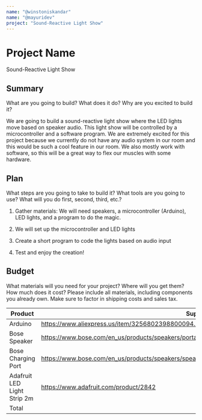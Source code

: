 ```yaml
---
name: "@winstoniskandar"
name: "@mayuridev"
project: "Sound-Reactive Light Show"
---
```


# Project Name
Sound-Reactive Light Show

## Summary

What are you going to build? What does it do? Why are you excited to build it?

We are going to build a sound-reactive light show where the LED lights move based on speaker audio. This light show will be controlled by a microcontroller and a software program. We are extremely excited for this project because we currently do not have any audio system in our room and this would be such a cool feature in our room. We also mostly work with software, so this will be a great way to flex our muscles with some hardware. 

## Plan

What steps are you going to take to build it? What tools are you going to use? What will you do first, second, third, etc.?
1. Gather materials: We will need speakers, a microcontroller (Arduino), LED lights, and a program to do the magic.

2. We will set up the microcontroller and LED lights

3. Create a short program to code the lights based on audio input

4. Test and enjoy the creation!

## Budget

What materials will you need for your project? Where will you get them? How much does it cost? Please include all materials, including components you already own. Make sure to factor in shipping costs and sales tax.

| Product         | Supplier/Link                         | Cost   |
| --------------- | ------------------------------------- | ------ |
| Arduino   | https://www.aliexpress.us/item/3256802398800094.html | $10  |
| Bose Speaker | https://www.bose.com/en_us/products/speakers/portable_speakers/soundlink-revolve-plus-ii.html | $361  |
| Bose Charging Port | https://www.bose.com/en_us/products/speakers/speaker_accessories/soundlink_revolve_charging_cradle_acc.html | $38  |
| Adafruit LED Light Strip 2m | https://www.adafruit.com/product/2842  | $67 |
| Total           |                                       | $476 |
